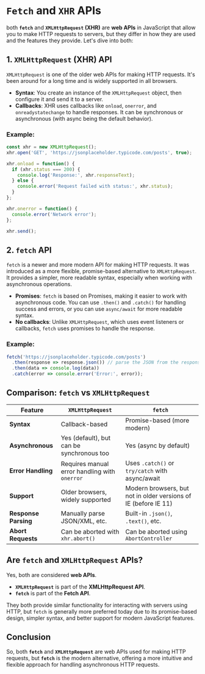 # `Fetch` and `XHR` APIs

both **`fetch`** and **`XMLHttpRequest` (XHR)** are **web APIs** in JavaScript that allow you to make HTTP requests to servers, but they differ in how they are used and the features they provide. Let's dive into both:

## 1. **`XMLHttpRequest` (XHR) API**
`XMLHttpRequest` is one of the older web APIs for making HTTP requests. It's been around for a long time and is widely supported in all browsers.

- **Syntax**: You create an instance of the `XMLHttpRequest` object, then configure it and send it to a server.
- **Callbacks**: XHR uses callbacks like `onload`, `onerror`, and `onreadystatechange` to handle responses. It can be synchronous or asynchronous (with async being the default behavior).

### Example:
```javascript
const xhr = new XMLHttpRequest();
xhr.open('GET', 'https://jsonplaceholder.typicode.com/posts', true);

xhr.onload = function() {
  if (xhr.status === 200) {
    console.log('Response:', xhr.responseText);
  } else {
    console.error('Request failed with status:', xhr.status);
  }
};

xhr.onerror = function() {
  console.error('Network error');
};

xhr.send();
```

## 2. **`fetch` API**
`fetch` is a newer and more modern API for making HTTP requests. It was introduced as a more flexible, promise-based alternative to `XMLHttpRequest`. It provides a simpler, more readable syntax, especially when working with asynchronous operations.

- **Promises**: `fetch` is based on Promises, making it easier to work with asynchronous code. You can use `.then()` and `.catch()` for handling success and errors, or you can use `async/await` for more readable syntax.
- **No callbacks**: Unlike `XMLHttpRequest`, which uses event listeners or callbacks, `fetch` uses promises to handle the response.

### Example:
```javascript
fetch('https://jsonplaceholder.typicode.com/posts')
  .then(response => response.json()) // parse the JSON from the response
  .then(data => console.log(data))
  .catch(error => console.error('Error:', error));
```

## Comparison: `fetch` vs `XMLHttpRequest`

| Feature                | `XMLHttpRequest`                          | `fetch`                             |
|------------------------|-------------------------------------------|-------------------------------------|
| **Syntax**             | Callback-based                           | Promise-based (more modern)         |
| **Asynchronous**       | Yes (default), but can be synchronous too | Yes (async by default)              |
| **Error Handling**     | Requires manual error handling with `onerror` | Uses `.catch()` or `try/catch` with async/await |
| **Support**            | Older browsers, widely supported          | Modern browsers, but not in older versions of IE (before IE 11) |
| **Response Parsing**   | Manually parse JSON/XML, etc.             | Built-in `.json()`, `.text()`, etc.  |
| **Abort Requests**     | Can be aborted with `xhr.abort()`         | Can be aborted using `AbortController` |

## Are `fetch` and `XMLHttpRequest` APIs?

Yes, both are considered **web APIs**. 

- **`XMLHttpRequest`** is part of the **XMLHttpRequest API**.
- **`fetch`** is part of the **Fetch API**.

They both provide similar functionality for interacting with servers using HTTP, but `fetch` is generally more preferred today due to its promise-based design, simpler syntax, and better support for modern JavaScript features.

## Conclusion

So, both **`fetch`** and **`XMLHttpRequest`** are web APIs used for making HTTP requests, but **`fetch`** is the modern alternative, offering a more intuitive and flexible approach for handling asynchronous HTTP requests.